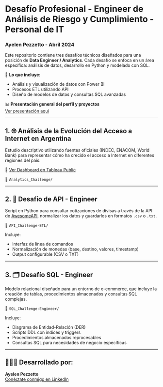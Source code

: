 # **Desafío Profesional - Engineer de Análisis de Riesgo y Cumplimiento** - Personal de IT

### **Ayelen Pezzetto - Abril 2024**

Este repositorio contiene tres desafíos técnicos diseñados para una posición de **Data Engineer / Analytics**. Cada desafío se enfoca en un área específica: análisis de datos, desarrollo en Python y modelado con SQL.

📂 **Lo que incluye**:
- Análisis y visualización de datos con Power BI
- Procesos ETL utilizando API
- Diseño de modelos de datos y consultas SQL avanzadas

📊 **Presentación general del perfil y proyectos**  
[Ver presentación aquí](https://docs.google.com/presentation/d/1rYLnK8vbbAvBcrpvlXgZS5hKoLVuAvyJRYYG6WnRFEI/edit?usp=drive_link)

---

## 1. 🌐 **Análisis de la Evolución del Acceso a Internet en Argentina**

Estudio descriptivo utilizando fuentes oficiales (INDEC, ENACOM, World Bank) para representar cómo ha crecido el acceso a Internet en diferentes regiones del país.

🔗 [Ver Dashboard en Tableau Public](https://public.tableau.com/app/profile/matias4042/viz/EvolucionInternetArg/Dashboard?publish=yes)

📂 `Analytics_Challenge/`

---

## 2. 🔄 **Desafío de API - Engineer**

Script en Python para consultar cotizaciones de divisas a través de la API de [AwesomeAPI](https://docs.awesomeapi.com.br/), normalizar los datos y guardarlos en formatos `.csv` o `.txt`.

📂 `API_Challenge-ETL/`

Incluye:
- Interfaz de línea de comandos
- Normalización de monedas (base, destino, valores, timestamp)
- Output configurable (CSV o TXT)

---

## 3. 🗂️ **Desafío SQL - Engineer**

Modelo relacional diseñado para un entorno de e-commerce, que incluye la creación de tablas, procedimientos almacenados y consultas SQL complejas.

📂 `SQL_Challenge-Engineer/`

Incluye:
- Diagrama de Entidad-Relación (DER)
- Scripts DDL con índices y triggers
- Procedimientos almacenados reprocesables
- Consultas SQL para necesidades de negocio específicas

---

## 🙋🏻‍♀️ **Desarrollado por:**

**Ayelen Pezzetto**  
[Conéctate conmigo en LinkedIn](https://www.linkedin.com/in/aye-pezzetto/)
